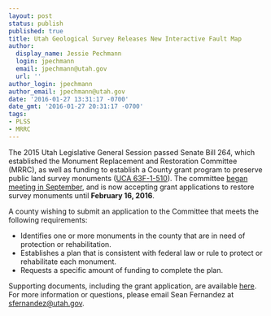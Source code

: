 ```yaml
---
layout: post
status: publish
published: true
title: Utah Geological Survey Releases New Interactive Fault Map
author:
  display_name: Jessie Pechmann
  login: jpechmann
  email: jpechmann@utah.gov
  url: ''
author_login: jpechmann
author_email: jpechmann@utah.gov
date: '2016-01-27 13:31:17 -0700'
date_gmt: '2016-01-27 20:31:17 -0700'
tags:
- PLSS
- MRRC
---
```

The 2015 Utah Legislative General Session passed Senate Bill 264, which established the Monument Replacement and Restoration Committee (MRRC), as well as funding to establish a County grant program to preserve public land survey monuments (<a href="http://le.utah.gov/xcode/Title63F/Chapter1/63F-1-S510.html">UCA 63F-1-510</a>). The committee <a href="http://gis.utah.gov/big-happenings-with-public-land-survey-system-gis/">began meeting in September</a>, and is now accepting grant applications to restore survey monuments until <strong>February 16, 2016</strong>.

A county wishing to submit an application to the Committee that meets the following requirements:
<ul>
        <li>Identifies one or more monuments in the county that are in need of protection or rehabilitation.
</li>
        <li>Establishes a plan that is consistent with federal law or rule to protect or rehabilitate each monument.
</li>
        <li>Requests a specific amount of funding to complete the plan.
</li>
</ul>

Supporting documents, including the grant application, are available <a href="https://drive.google.com/open?id=0BxZfA5vHEKqzUGozazR5bFNPRU0">here</a>. For more information or questions, please email Sean Fernandez at <a href="mailto:sfernandez@utah.gov">sfernandez@utah.gov</a>.
